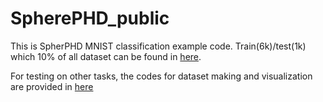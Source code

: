SpherePHD_public
===============
This is SpherPHD MNIST classification example code. 
Train(6k)/test(1k) which 10% of all dataset can be found in [here](https://drive.google.com/drive/folders/1rvvedIZ8H0Qw4iYqmGyeR_X4QKCMppmJ?usp=sharing). 

For testing on other tasks, the codes for dataset making and visualization are provided in [here](https://drive.google.com/open?id=1ZVx8E33d8z1_feBkMQ-UB_I2ogWO6jc3)
